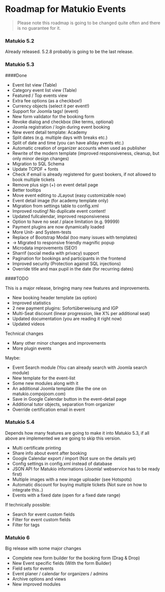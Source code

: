 # Roadmap for Matukio Events

> Please note this roadmap is going to be changed quite often and there is no guarantee for it. 

### Matukio 5.2

Already released. 5.2.8 probably is going to be the last release. 

### Matukio 5.3

####Done

* Event list view (Table)
* Category event list view (Table)
* Featured / Top events view
* Extra fee options (as a checkbox!)
* Currency objects (select it per event!)
* Support for Joomla tags! (event)
* New form validator for the booking form
* Revoke dialog and checkbox (like terms, optional)
* Joomla registration / login during event booking
* New event detail template: Academy
* Split dates (e.g. multiple days with breaks etc.)
* Split of date and time (you can have allday events etc.)
* Automatic creation of organizer accounts when used as publisher
* Rewrite of the modern template (improved responsiveness, cleanup, but only minor design changes)
* Migration to SQL Schema
* Update TCPDF + fonts
* Check if email is already registered for guest bookers, if not allowed to book multiple tickets
* Remove plus sign (+) on event detail page
* Better tooltips
* Move event editing to JLayout (easy customizable now)
* Event detail image (for academy template only)
* Migration from settings table to config.xml
* Improved routing! No duplicate event content!
* Updated fullcalendar, improved responsiveness
* Option to have no seat / place limitation (e.g. 99999)
* Payment plugins are now dynamically loaded 
* More Unit- and System-tests
* Replace of Bootstrap Modal (too many issues with templates)
* -> Migrated to responsive friendly magnific popup
* Microdata improvements (SEO!)
* Sharrif (social media with privacy) support
* Pagination for bookings and participants in the frontend
* Improved security (Protection against SQL injections)
* Override title and max pupil in the date (for recurring dates)

####TODO

This is a major release, bringing many new features and improvements.

* New booking header template (as option)
* Improved statistics
* 2 new payment plugins: Sofortüberweisung and IGP
* Multi-Seat discount (linear progression, like X% per additional seat)
* Updated documentation (you are reading it right now)
* Updated videos

Technical changes

* Many other minor changes and improvements 
* More plugin events

Maybe:

* Event Search module (You can already search with Joomla search module)
* New template for the event-list
* Some new modules along with it
* An additional Joomla template (like the one on matukio.compojoom.com)
* Save in Google Calendar button in the event-detail page
* Additional tutor objects, separation from organizer
* Override certification email in event
 
### Matukio 5.4

Depends how many features are going to make it into Matukio 5.3, if all above are implemented we are going to skip this version.

* Multi certificate printing
* Share info about event after booking
* Google Calendar export / import (Not sure on the details yet)
* Config settings in config.xml instead of database
* JSON API for Matukio informations (Joomla! webservice has to be ready first)
* Multiple images with a new image uploader (see Hotspots)
* Automatic discount for buying multiple tickets (Not sure on how to integrate this..)
* Events with a fixed date (open for a fixed date range)

 
If technically possible:

* Search for event custom fields
* Filter for event custom fields
* Filter for tags

### Matukio 6

Big release with some major changes

* Complete new form builder for the booking form (Drag & Drop)
* New Event specific fields (With the form Builder) 
* Field sets for events
* Event planer / calendar for organizers / admins
* Archive options and views
* New improved modules